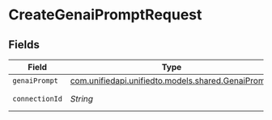 # CreateGenaiPromptRequest


## Fields

| Field                                                                                    | Type                                                                                     | Required                                                                                 | Description                                                                              |
| ---------------------------------------------------------------------------------------- | ---------------------------------------------------------------------------------------- | ---------------------------------------------------------------------------------------- | ---------------------------------------------------------------------------------------- |
| `genaiPrompt`                                                                            | [com.unifiedapi.unifiedto.models.shared.GenaiPrompt](../../models/shared/GenaiPrompt.md) | :heavy_minus_sign:                                                                       | N/A                                                                                      |
| `connectionId`                                                                           | *String*                                                                                 | :heavy_check_mark:                                                                       | ID of the connection                                                                     |